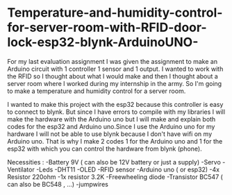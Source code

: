 # Temperature-and-humidity-control-for-server-room-with-RFID-door-lock-esp32-blynk-ArduinoUNO-


For my last evaluation assignment I was given the assignment to make an Arduino circuit with 1 controller 1 sensor and 1 output.
I wanted to work with the RFID so I thought about what I would make and then I thought about a server room where I worked during my internship in the army. So I'm going to make a temperature and humidity control for a server room.

I wanted to make this project with the esp32 because this controller is easy to connect to blynk. But since I have errors to compile with my libraries I will make the hardware with the Arduino uno but I will make and explain both codes for the esp32 and Arduino uno.Since I use the Arduino uno for my hardware I will not be able to use blynk because I don't have wifi on my Arduino uno. That is why I make 2 codes 1 for the Arduino uno and 1 for the esp32 with which you can control the hardware from blynk (phone).

Necessities :
-Battery 9V ( can also be 12V battery or just a supply)
-Servo
-Ventilator
-Leds
-DHT11
-OLED
-RFID sensor
-Arduino uno ( or esp32)
-4x Resistor 220ohm
-1x resistor 3.2K
-Freewheeling diode
-Transistor BC547 ( can also be BC548 , ...)
-jumpwires
